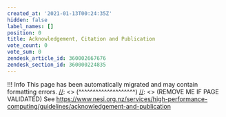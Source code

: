 ```yaml
---
created_at: '2021-01-13T00:24:35Z'
hidden: false
label_names: []
position: 0
title: Acknowledgement, Citation and Publication
vote_count: 0
vote_sum: 0
zendesk_article_id: 360002667676
zendesk_section_id: 360000224835
---
```



[//]: <> (REMOVE ME IF PAGE VALIDATED)
[//]: <> (vvvvvvvvvvvvvvvvvvvv)
 !!! Info
     This page has been automatically migrated and may contain formatting errors.
[//]: <> (^^^^^^^^^^^^^^^^^^^^)
[//]: <> (REMOVE ME IF PAGE VALIDATED)
See
<https://www.nesi.org.nz/services/high-performance-computing/guidelines/acknowledgement-and-publication>
